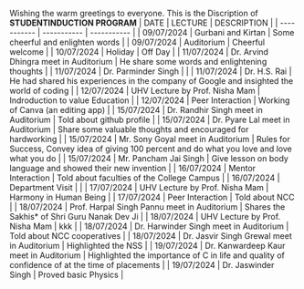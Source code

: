 Wishing the warm greetings to everyone.
This is the Discription of ****STUDENTINDUCTION PROGRAM****
| DATE | LECTURE | DESCRIPTION |
| ----------- | ----------- | ----------- |
| 09/07/2024 | Gurbani and Kirtan | Some cheerful and enlighten words |
| 09/07/2024 | Auditorium | Cheerful welcome |
| 10/07/2024 | Holiday | Off Day |
| 11/07/2024 | Dr. Arvind Dhingra meet in Auditorium |  He share some words and enlightening thoughts |
| 11/07/2024 | Dr. Parminder Singh | | 
| 11/07/2024 | Dr. H.S. Rai | He had shared his experiences in the company of Google and insighted the world of coding |
| 12/07/2024 | UHV Lecture by Prof. Nisha Mam | Indroduction to value Education |
| 12/07/2024 | Peer Interaction | Working of Canva (an editing app) |
| 15/07/2024 | Dr. Randhir Singh meet in Auditorium | Told about github profile |
| 15/07/2024 | Dr. Pyare Lal meet in Auditorium | Share some valuable thoughts and encouraged for hardworking | 
| 15/07/2024 | Mr. Sony Goyal meet in Auditorium | Rules for Success, Convey idea of giving 100 percent and do what you love and love what you do |
| 15/07/2024 | Mr. Pancham Jai Singh | Give lesson on body language and showed their new invention |
| 16/07/2024 | Mentor Interaction | Told about faculties of the College Campus |
| 16/07/2024 | Department Visit | |
| 17/07/2024 | UHV Lecture by Prof. Nisha Mam | Harmony in Human Being |
| 17/07/2024 | Peer Interaction | Told about NCC |
| 18/07/2024 | Prof. Harpal Singh Pannu meet in Auditorium | Shares the Sakhis* of Shri Guru Nanak Dev Ji |
| 18/07/2024 | UHV Lecture by Prof. Nisha Mam | kkk | 
| 18/07/2024 | Dr. Harwinder Singh meet in Auditorium | Told about NCC cooperatives |
| 18/07/2024 | Dr. Jasvir Singh Grewal meet in Auditorium | Highlighted the NSS |
| 19/07/2024 | Dr. Kanwardeep Kaur meet in Auditorium | Highlighted the importance of C in life and quality of confidence of at the time of placements |
| 19/07/2024 | Dr. Jaswinder Singh | Proved basic Physics |



